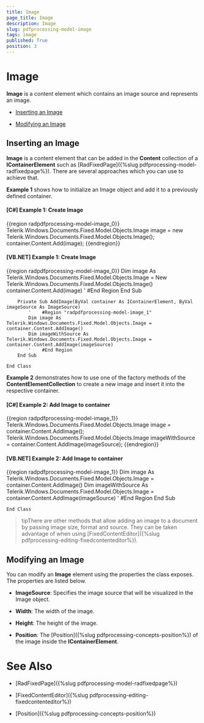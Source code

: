 ```yaml
---
title: Image
page_title: Image
description: Image
slug: pdfprocessing-model-image
tags: image
published: True
position: 3
---
```


# Image



__Image__ is a content element which contains an image source and represents an image.
      

* [Inserting an Image](№Inserting_an_Image)

* [Modifying an Image](№Modifying_an_Image)

## Inserting an Image

__Image__ is a content element that can be added in the __Content__ collection of a __IContainerElement__ such as [RadFixedPage]({%slug pdfprocessing-model-radfixedpage%}). There are several approaches which you can use to achieve that.
        

__Example 1__ shows how to initialize an Image object and add it to a previously defined container.
        

#### __[C#] Example 1: Create Image__

{{region radpdfprocessing-model-image_0}}
	            Telerik.Windows.Documents.Fixed.Model.Objects.Image image = new Telerik.Windows.Documents.Fixed.Model.Objects.Image();
	            container.Content.Add(image);
	{{endregion}}



#### __[VB.NET] Example 1: Create Image__

{{region radpdfprocessing-model-image_0}}
	        Dim image As Telerik.Windows.Documents.Fixed.Model.Objects.Image = New Telerik.Windows.Documents.Fixed.Model.Objects.Image()
	        container.Content.Add(image)
	        '	 #End Region
	    End Sub
	
	    Private Sub AddImage(ByVal container As IContainerElement, ByVal imageSource As ImageSource)
	        '	 #Region "radpdfprocessing-model-image_1"
	        Dim image As Telerik.Windows.Documents.Fixed.Model.Objects.Image = container.Content.AddImage()
	        Dim imageWithSource As Telerik.Windows.Documents.Fixed.Model.Objects.Image = container.Content.AddImage(imageSource)
	        '	 #End Region
	    End Sub
	
	End Class



__Example 2__ demonstrates how to use one of the factory methods of the __ContentElementCollection__ to create a new image and insert it into the respective container.
        

#### __[C#] Example 2: Add Image to container__

{{region radpdfprocessing-model-image_1}}
	            Telerik.Windows.Documents.Fixed.Model.Objects.Image image = container.Content.AddImage();
	            Telerik.Windows.Documents.Fixed.Model.Objects.Image imageWithSource = container.Content.AddImage(imageSource);
	{{endregion}}



#### __[VB.NET] Example 2: Add Image to container__

{{region radpdfprocessing-model-image_1}}
	        Dim image As Telerik.Windows.Documents.Fixed.Model.Objects.Image = container.Content.AddImage()
	        Dim imageWithSource As Telerik.Windows.Documents.Fixed.Model.Objects.Image = container.Content.AddImage(imageSource)
	        '	 #End Region
	    End Sub
	
	End Class



>tipThere are other methods that allow adding an image to a document by passing image size, format and source. They can be taken advantage of when using [FixedContentEditor]({%slug pdfprocessing-editing-fixedcontenteditor%}).
          

## Modifying an Image

You can modify an __Image__ element using the properties the class exposes. The properties are listed below.
        

* __ImageSource__: Specifies the image source that will be visualized in the Image object.
            

* __Width__: The width of the image.
            

* __Height__: The height of the image.
            

* __Position__: The [Position]({%slug pdfprocessing-concepts-position%}) of the image inside the __IContainerElement__.
            

# See Also

 * [RadFixedPage]({%slug pdfprocessing-model-radfixedpage%})

 * [FixedContentEditor]({%slug pdfprocessing-editing-fixedcontenteditor%})

 * [Position]({%slug pdfprocessing-concepts-position%})
